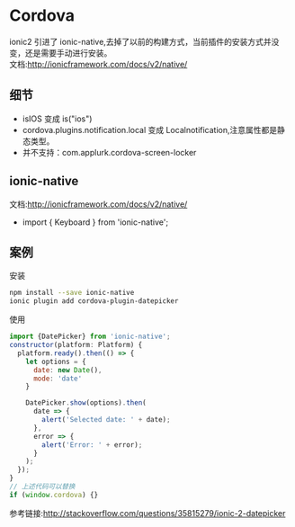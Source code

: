 # Cordova
ionic2 引进了 ionic-native,去掉了以前的构建方式，当前插件的安装方式并没变，还是需要手动进行安装。  
文档:http://ionicframework.com/docs/v2/native/  

## 细节
* isIOS 变成 is("ios")
* cordova.plugins.notification.local 变成 Localnotification,注意属性都是静态类型。
* 并不支持：com.applurk.cordova-screen-locker 


## ionic-native
文档:http://ionicframework.com/docs/v2/native/  
* import { Keyboard } from 'ionic-native';


## 案例
安装
```bash
npm install --save ionic-native
ionic plugin add cordova-plugin-datepicker
```
使用
```javascript
import {DatePicker} from 'ionic-native';
constructor(platform: Platform) {
  platform.ready().then(() => {
    let options = {
      date: new Date(),
      mode: 'date'
    }

    DatePicker.show(options).then(
      date => {
        alert('Selected date: ' + date);
      },
      error => {
        alert('Error: ' + error);
      }
    );
  });
}
// 上述代码可以替换
if (window.cordova) {}
```
参考链接:http://stackoverflow.com/questions/35815279/ionic-2-datepicker